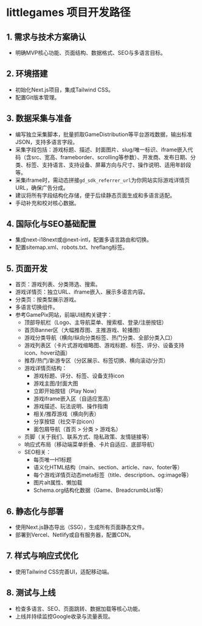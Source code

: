# littlegames 项目开发路径

## 1. 需求与技术方案确认
- 明确MVP核心功能、页面结构、数据格式、SEO与多语言目标。

## 2. 环境搭建
- 初始化Next.js项目，集成Tailwind CSS。
- 配置Git版本管理。

## 3. 数据采集与准备
- 编写独立采集脚本，批量抓取GameDistribution等平台游戏数据，输出标准JSON，支持多语言字段。
- 采集字段包括：游戏标题、描述、封面图片、slug/唯一标识、iframe嵌入代码（含src、宽高、frameborder、scrolling等参数）、开发商、发布日期、分类、标签、支持语言、支持设备、屏幕方向与尺寸、操作说明、适用年龄段等。
- 采集iframe时，需动态拼接`gd_sdk_referrer_url`为你网站实际游戏详情页URL，确保广告分成。
- 建议将所有字段结构化存储，便于后续静态页面生成和多语言适配。
- 手动补充和校对核心数据。

## 4. 国际化与SEO基础配置
- 集成next-i18next或@next-intl，配置多语言路由和切换。
- 配置sitemap.xml、robots.txt、hreflang标签。

## 5. 页面开发
- 首页：游戏列表、分类筛选、搜索。
- 游戏详情页：独立URL、iframe嵌入、展示多语言内容。
- 分类页：按类型展示游戏。
- 多语言切换组件。
- 参考GamePix网站，前端UI结构关键字：
  - 顶部导航栏（Logo、主导航菜单、搜索框、登录/注册按钮）
  - 首页Banner区（大幅推荐图、主推游戏、轮播图）
  - 游戏分类导航（横向/纵向分类标签、热门分类、全部分类入口）
  - 游戏列表区（卡片式游戏缩略图、游戏标题、标签、评分、设备支持icon、hover动画）
  - 推荐/热门/新游专区（分区展示、标签切换、横向滚动/分页）
  - 游戏详情页结构：
    - 游戏标题、评分、标签、设备支持icon
    - 游戏主图/封面大图
    - 立即开始按钮（Play Now）
    - 游戏iframe嵌入区（自适应宽高）
    - 游戏描述、玩法说明、操作指南
    - 相关/推荐游戏（横向列表）
    - 分享按钮（社交平台icon）
    - 面包屑导航（首页 > 分类 > 游戏名）
  - 页脚（关于我们、联系方式、隐私政策、友情链接等）
  - 响应式布局（移动端菜单折叠、卡片自适应、底部导航）
  - SEO相关：
    - 每页唯一H1标题
    - 语义化HTML结构（main、section、article、nav、footer等）
    - 每个游戏详情页动态meta标签（title、description、og:image等）
    - 图片alt属性、懒加载
    - Schema.org结构化数据（Game、BreadcrumbList等）

## 6. 静态化与部署
- 使用Next.js静态导出（SSG），生成所有页面静态文件。
- 部署到Vercel、Netlify或自有服务器，配置CDN。

## 7. 样式与响应式优化
- 使用Tailwind CSS完善UI，适配移动端。

## 8. 测试与上线
- 检查多语言、SEO、页面跳转、数据加载等核心功能。
- 上线并持续监控Google收录与流量表现。